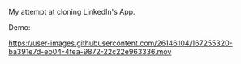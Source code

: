 My attempt at cloning LinkedIn's App.

Demo:

https://user-images.githubusercontent.com/26146104/167255320-ba391e7d-eb04-4fea-9872-22c22e963336.mov

